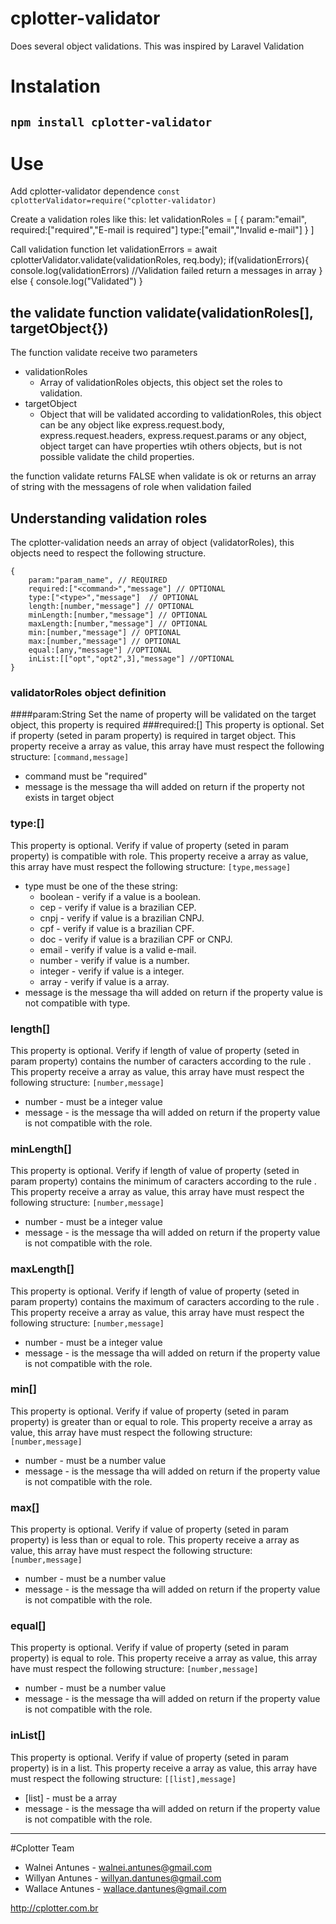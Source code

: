 # cplotter-validator

Does several object validations. This was inspired by Laravel Validation

# Instalation
`npm install cplotter-validator`
---
# Use
Add cplotter-validator dependence
`const cplotterValidator=require("cplotter-validator)`

Create a validation roles  like this:
    let validationRoles = [
    	{
    		param:"email",
    		required:["required","E-mail is required"]
    		type:["email","Invalid e-mail"]
    	}
    ]

Call validation function
    let validationErrors = await cplotterValidator.validate(validationRoles, req.body);
    if(validationErrors){
    	console.log(validationErrors) //Validation failed return a messages in array
    } else {
    	console.log("Validated")
    }

## the validate function validate(validationRoles[], targetObject{})
The function validate receive two parameters
- validationRoles
	- Array of validationRoles objects, this object set the roles to validation.
- targetObject
	- Object that will be validated according to validationRoles, this object can be any object like express.request.body, express.request.headers, express.request.params or any object, object target can have properties wtih others objects, but is not possible validate the child properties.

the function validate returns FALSE when validate is ok or returns an array of string with the messagens of role when validation failed

## Understanding validation roles
The cplotter-validation needs an array of object (validatorRoles), this objects need to respect the following structure.


    {
    	param:"param_name", // REQUIRED
    	required:["<command>","message"] // OPTIONAL
    	type:["<type>","message"]  // OPTIONAL
		length:[number,"message"] // OPTIONAL
		minLength:[number,"message"] // OPTIONAL
		maxLength:[number,"message"] // OPTIONAL
		min:[number,"message"] // OPTIONAL
		max:[number,"message"] // OPTIONAL
		equal:[any,"message"] //OPTIONAL
		inList:[["opt","opt2",3],"message"] //OPTIONAL
    }
### validatorRoles object definition
####param:String
Set the name of property will be validated on the target object, this property is required
###required:[]
This property is optional.
Set if property (seted in param property) is required in target object.
This property receive a array as value, this array have must respect the following structure:
`[command,message]`
- command must be "required"
- message is the message tha will added on return if the property not exists in target object

### type:[]
This property is optional.
Verify if value of property (seted in param property) is compatible with role.
This property receive a array as value, this array have must respect the following structure:
`[type,message]`
- type must be one of the these string:
	- boolean - verify if a value is a boolean.
	- cep - verify if value is a brazilian CEP.
	- cnpj - verify if value is a brazilian CNPJ.
	- cpf - verify if value is a brazilian CPF.
	- doc - verify if value is a brazilian CPF or CNPJ.
	- email - verify if value is a valid e-mail.
	- number - verify if value is a number.
	- integer - verify if value is a integer.
	- array - verify if value is a array.
- message is the message tha will added on return if the property value is not compatible with type.
### length[]
This property is optional.
Verify if length of value of property (seted in param property) contains the number of caracters according to the rule .
This property receive a array as value, this array have must respect the following structure:
`[number,message]`
- number - must be a integer value
- message - is the message tha will added on return if the property value is not compatible with the role.
### minLength[]
This property is optional.
Verify if length of value of property (seted in param property) contains the minimum of caracters according to the rule .
This property receive a array as value, this array have must respect the following structure:
`[number,message]`
- number - must be a integer value
- message - is the message tha will added on return if the property value is not compatible with the role.
### maxLength[]
This property is optional.
Verify if length of value of property (seted in param property) contains the maximum of caracters according to the rule .
This property receive a array as value, this array have must respect the following structure:
`[number,message]`
- number - must be a integer value
- message - is the message tha will added on return if the property value is not compatible with the role.

### min[]
This property is optional.
Verify if value of property (seted in param property) is greater than or equal to role.
This property receive a array as value, this array have must respect the following structure:
`[number,message]`
- number - must be a number value
- message - is the message tha will added on return if the property value is not compatible with the role.

### max[]
This property is optional.
Verify if value of property (seted in param property) is less than or equal to role.
This property receive a array as value, this array have must respect the following structure:
`[number,message]`
- number - must be a number value
- message - is the message tha will added on return if the property value is not compatible with the role.

### equal[]
This property is optional.
Verify if value of property (seted in param property) is equal to role.
This property receive a array as value, this array have must respect the following structure:
`[number,message]`
- number - must be a number value
- message - is the message tha will added on return if the property value is not compatible with the role.

### inList[]
This property is optional.
Verify if value of property (seted in param property) is in a list.
This property receive a array as value, this array have must respect the following structure:
`[[list],message]`
- [list] - must be a array
- message - is the message tha will added on return if the property value is not compatible with the role.

---

#Cplotter Team
- Walnei Antunes - walnei.antunes@gmail.com
- Willyan Antunes - willyan.dantunes@gmail.com
- Wallace Antunes - wallace.dantunes@gmail.com

http://cplotter.com.br
